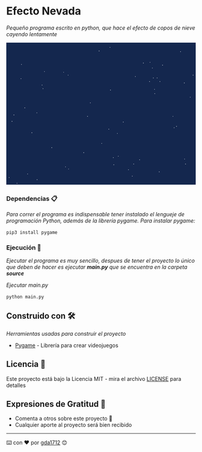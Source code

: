 # Efecto Nevada

_Pequeño programa escrito en python, que hace el efecto de copos de nieve cayendo lentamente_

![Nevada](https://raw.githubusercontent.com/gda1712/efecto-nevada/master/img/copos_nieve.png)


### Dependencias 📋

_Para correr el programa es indispensable tener instalado el lengueje de programación Python, además de la librería pygame. Para instalar pygame:_

```
pip3 install pygame
```

### Ejecución 🔧

_Ejecutar el programa es muy sencillo, despues de tener el proyecto lo único que deben de hacer es ejecutar **main.py** que se encuentra en la carpeta **source**_

_Ejecutar main.py_

```
python main.py
```


## Construido con 🛠️

_Herramientas usadas para construir el proyecto_

* [Pygame](https://www.pygame.org/) - Librería para crear videojuegos


## Licencia 📄

Este proyecto está bajo la Licencia MIT - mira el archivo [LICENSE](LICENSE) para detalles

## Expresiones de Gratitud 🎁

* Comenta a otros sobre este proyecto 📢
* Cualquier aporte al proyecto será bien recibido



---
⌨️ con ❤️ por [gda1712](https://github.com/gda1712) 😊
